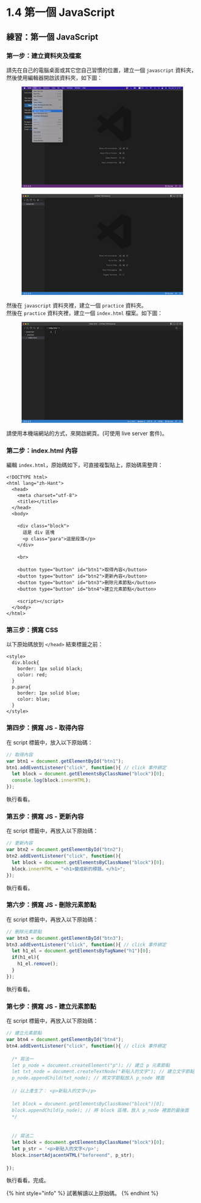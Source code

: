 # 1.4 第一個 JavaScript

## 練習：第一個 JavaScript



### 第一步：建立資料夾及檔案

請先在自己的電腦桌面或其它您自己習慣的位置，建立一個 `javascript` 資料夾，然後使用編輯器開啟該資料夾，如下圖：

<figure><img src="../.gitbook/assets/js_add_folder_to_workspace.png" alt=""><figcaption></figcaption></figure>

<figure><img src="../.gitbook/assets/show_js_folder.png" alt=""><figcaption></figcaption></figure>



然後在 `javascript` 資料夾裡，建立一個 `practice` 資料夾。\
然後在 `practice` 資料夾裡，建立一個 `index.html` 檔案。如下圖：

<figure><img src="../.gitbook/assets/show_project_folder.png" alt=""><figcaption></figcaption></figure>

請使用本機端網站的方式，來開啟網頁。(可使用 live server 套件)。



### 第二步：index.html 內容

編輯 `index.html`，原始碼如下，可直接複製貼上，原始碼需整齊：

```markup
<!DOCTYPE html>
<html lang="zh-Hant">
  <head>
    <meta charset="utf-8">
    <title></title>
  </head>
  <body>
  
    <div class="block">
      這是 div 區塊
      <p class="para">這是段落</p>
    </div>

    <br>

    <button type="button" id="btn1">取得內容</button>
    <button type="button" id="btn2">更新內容</button>
    <button type="button" id="btn3">刪除元素節點</button>
    <button type="button" id="btn4">建立元素節點</button>
    
    <script></script>
  </body>
</html>
```



### 第三步：撰寫 CSS

以下原始碼放到 `</head>` 結束標籤之前：

```markup
<style>
  div.block{
    border: 1px solid black;
    color: red;
  }
  p.para{
    border: 1px solid blue;
    color: blue;
  }
</style>
```



### 第四步：撰寫 JS - 取得內容

在 script 標籤中，放入以下原始碼：

```javascript
// 取得內容
var btn1 = document.getElementById("btn1");
btn1.addEventListener("click", function(){ // click 事件綁定
  let block = document.getElementsByClassName("block")[0];
  console.log(block.innerHTML);
});
```

執行看看。



### 第五步：撰寫 JS - 更新內容

在 script 標籤中，再放入以下原始碼：

```javascript
// 更新內容
var btn2 = document.getElementById("btn2");
btn2.addEventListener("click", function(){
  let block = document.getElementsByClassName("block")[0];
  block.innerHTML = "<h1>變成新的標題。</h1>";
});
```

執行看看。



### 第六步：撰寫 JS - 刪除元素節點

在 script 標籤中，再放入以下原始碼：

```javascript
// 刪除元素節點
var btn3 = document.getElementById("btn3");
btn3.addEventListener("click", function(){ // click 事件綁定
  let h1_el = document.getElementsByTagName("h1")[0];
  if(h1_el){
    h1_el.remove();
  }
});
```

執行看看。



### 第七步：撰寫 JS - 建立元素節點

在 script 標籤中，再放入以下原始碼：

```javascript
// 建立元素節點
var btn4 = document.getElementById("btn4");
btn4.addEventListener("click", function(){ // click 事件綁定
  
  /* 寫法一
  let p_node = document.createElement("p"); // 建立 p 元素節點
  let txt_node = document.createTextNode("新貼入的文字"); // 建立文字節點
  p_node.appendChild(txt_node); // 將文字節點放入 p_node 裡面

  // 以上產生了： <p>新貼入的文字</p>

  let block = document.getElementsByClassName("block")[0];
  block.appendChild(p_node); // 將 block 區塊，放入 p_node 裡面的最後面
  */
  
  
  // 寫法二
  let block = document.getElementsByClassName("block")[0];
  let p_str = '<p>新貼入的文字</p>';
  block.insertAdjacentHTML("beforeend", p_str);
  
});
```

執行看看。完成。



{% hint style="info" %}
試著解讀以上原始碼。
{% endhint %}
